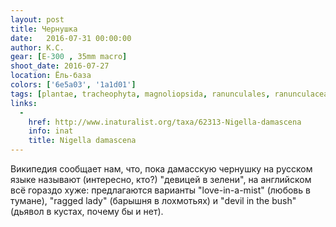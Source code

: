 ```yaml
---
layout: post
title: Чернушка
date:   2016-07-31 00:00:00
author: К.С.
gear: [E-300 , 35mm macro]
shoot_date: 2016-07-27
location: Ёль-база
colors: ['6e5a03', '1a1d01']
tags: [plantae, tracheophyta, magnoliopsida, ranunculales, ranunculaceae, nigella, nigella damascena]
links:
  -
    href: http://www.inaturalist.org/taxa/62313-Nigella-damascena
    info: inat
    title: Nigella damascena
---
```


Википедия сообщает нам, что, пока дамасскую чернушку на русском языке называют (интересно, кто?) "девицей в зелени", на английском всё гораздо хуже: предлагаются варианты "love-in-a-mist" (любовь в тумане), "ragged lady" (барышня в лохмотьях) и "devil in the bush" (дьявол в кустах, почему бы и нет).
